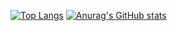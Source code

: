 [![Top Langs](https://github-readme-stats.vercel.app/api/top-langs/?username=Trigger-FK&theme=onedark)](https://github.com/anuraghazra/github-readme-stats)
[![Anurag's GitHub stats](https://github-readme-stats.vercel.app/api?username=Trigger-FK&theme=onedark)](https://github.com/anuraghazra/github-readme-stats)

<!---
Trigger-FK/Trigger-FK is a ✨ special ✨ repository because its `README.md` (this file) appears on your GitHub profile.
You can click the Preview link to take a look at your changes.
--->
